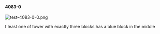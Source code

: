 #### 4083-0
![test-4083-0-0.png](https://github.com/lil-lab/nlvr/raw/master/nlvr/test/images/5/test-4083-0-0.png "test-4083-0-0.png")

t least one of tower with exactly three blocks has a blue block in the middle